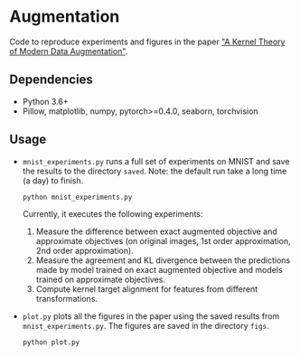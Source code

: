 # Augmentation
Code to reproduce experiments and figures in the paper ["A Kernel Theory of
Modern Data Augmentation"](http://arxiv.org/abs/1803.06084).

## Dependencies
- Python 3.6+
- Pillow, matplotlib, numpy, pytorch>=0.4.0, seaborn, torchvision

## Usage

* `mnist_experiments.py` runs a full set of experiments on MNIST and save the
    results to the directory `saved`. Note: the default run take a long time (a day) to
    finish.
    ```
    python mnist_experiments.py
    ```

    Currently, it executes the following experiments:
    1. Measure the difference between exact augmented objective and approximate
       objectives (on original images, 1st order approximation, 2nd order approximation).
    2. Measure the agreement and KL divergence between the predictions made by
       model trained on exact augmented objective and models trained on
       approximate objectives.
    3. Compute kernel target alignment for features from different transformations. 

* `plot.py` plots all the figures in the paper using the saved results from 
  `mnist_experiments.py`. The figures are saved in the directory `figs`.
    ```
    python plot.py
    ```
